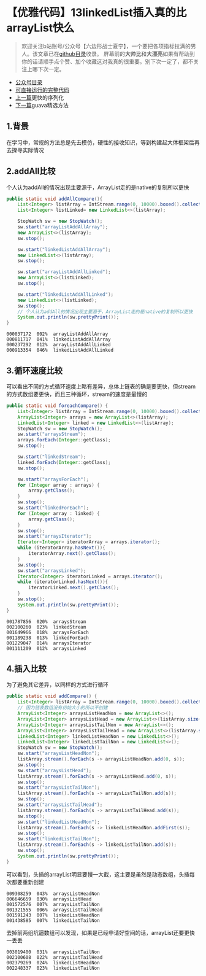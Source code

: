 # 【优雅代码】13linkedList插入真的比arrayList快么
> 欢迎关注b站账号/公众号【六边形战士夏宁】，一个要把各项指标拉满的男人。该文章已在[github目录](https://github.com/edanlx/SealBook)收录。
屏幕前的**大帅比**和**大漂亮**如果有帮助到你的话请顺手点个赞、加个收藏这对我真的很重要。别下次一定了，都不关注上哪下次一定。
* [公众号目录](https://gitee.com/seal_li/SealBook/blob/master/catalogue/wechat.md)
* [可直接运行的完整代码](https://github.com/edanlx/TechingCode/tree/master/demoGrace/src/main/java/com/example/demo/lesson/grace/listspeed) 
* [上一篇](./12serialize.md)更快的序列化
* [下一篇](./14localeCache.md)guava精选方法

## 1.背景
在学习中，常规的方法总是先去模仿，硬性的接收知识，等到构建起大体框架后再去探寻实际情况
## 2.addAll比较
个人认为addAll的情况出现主要源于，ArrayList走的是native的复制所以更快
```java
public static void addAllCompare(){
    List<Integer> listArray = IntStream.range(0, 10000).boxed().collect(Collectors.toList());
    List<Integer> listLinked= new LinkedList<>(listArray);

    StopWatch sw = new StopWatch();
    sw.start("arrayListAddAllArray");
    new ArrayList<>(listArray);
    sw.stop();

    sw.start("linkedListAddAllArray");
    new LinkedList<>(listArray);
    sw.stop();

    sw.start("arrayListAddAllLinked");
    new ArrayList<>(listLinked);
    sw.stop();

    sw.start("linkedListAddAllLinked");
    new LinkedList<>(listLinked);
    sw.stop();
    // 个人认为addAll的情况出现主要源于，ArrayList走的是native的复制所以更快
    System.out.println(sw.prettyPrint());
}
```
```text
000037172  002%  arrayListAddAllArray
000811717  041%  linkedListAddAllArray
000237292  012%  arrayListAddAllLinked
000913354  046%  linkedListAddAllLinked
```
## 3.循环速度比较
可以看出不同的方式循环速度上略有差异，总体上链表的确是要更快，但stream的方式数组要更快，而且三种循环，stream的速度是最慢的
```java
public static void foreachCompare() {
    List<Integer> listArray = IntStream.range(0, 10000).boxed().collect(Collectors.toList());
    ArrayList<Integer> arrays = new ArrayList<>(listArray);
    LinkedList<Integer> linked = new LinkedList<>(listArray);
    StopWatch sw = new StopWatch();
    sw.start("arraysStream");
    arrays.forEach(Integer::getClass);
    sw.stop();

    sw.start("linkedStream");
    linked.forEach(Integer::getClass);
    sw.stop();

    sw.start("arraysForEach");
    for (Integer array : arrays) {
        array.getClass();
    }
    sw.stop();
    sw.start("linkedForEach");
    for (Integer array : linked) {
        array.getClass();
    }
    sw.stop();
    sw.start("arraysIterator");
    Iterator<Integer> iteratorArray = arrays.iterator();
    while (iteratorArray.hasNext()){
        iteratorArray.next().getClass();
    }
    sw.stop();
    sw.start("arraysLinked");
    Iterator<Integer> iteratorLinked = arrays.iterator();
    while (iteratorLinked.hasNext()){
        iteratorLinked.next().getClass();
    }
    sw.stop();
    System.out.println(sw.prettyPrint());
}
```
```text
001787856  020%  arraysStream
002100260  023%  linkedStream
001649966  018%  arraysForEach
001189238  013%  linkedForEach
001229047  014%  arraysIterator
001111209  012%  arraysLinked
```
## 4.插入比较
为了避免其它差异，以同样的方式进行循环
```java
public static void addCompare() {
    List<Integer> listArray = IntStream.range(0, 10000).boxed().collect(Collectors.toList());
    // 因为链表数组没有初始大小的所以不创建
    ArrayList<Integer> arraysListHeadNon = new ArrayList<>();
    ArrayList<Integer> arraysListHead = new ArrayList<>(listArray.size());
    ArrayList<Integer> arraysListTailNon = new ArrayList<>();
    ArrayList<Integer> arraysListTailHead = new ArrayList<>(listArray.size());
    LinkedList<Integer> linkedListHeadNon = new LinkedList<>();
    LinkedList<Integer> linkedListTailNon = new LinkedList<>();
    StopWatch sw = new StopWatch();
    sw.start("arraysListHeadNon");
    listArray.stream().forEach(s -> arraysListHeadNon.add(0, s));
    sw.stop();
    sw.start("arraysListHead");
    listArray.stream().forEach(s -> arraysListHead.add(0, s));
    sw.stop();
    sw.start("arraysListTailNon");
    listArray.stream().forEach(s -> arraysListTailNon.add(s));
    sw.stop();
    sw.start("arraysListTailHead");
    listArray.stream().forEach(s -> arraysListTailHead.add(s));
    sw.stop();
    sw.start("linkedListHeadNon");
    listArray.stream().forEach(s -> linkedListHeadNon.addFirst(s));
    sw.stop();
    sw.start("linkedListTailNon");
    listArray.stream().forEach(s -> linkedListTailNon.add(s));
    sw.stop();
    System.out.println(sw.prettyPrint());
}
```
可以看到，头插的arrayList明显要慢一大截，这主要是虽然是动态数组，头插每次都要重新创建
```text
009308259  043%  arraysListHeadNon
006646659  030%  arraysListHead
001572576  007%  arraysListTailNon
001321555  006%  arraysListTailHead
001591243  007%  linkedListHeadNon
001438585  007%  linkedListTailNon

```
去掉前两组坑逼数组可以发现，如果是已经申请好空间的话，arrayList还要更快一丢丢
```text
003019400  031%  arraysListTailNon
002100608  022%  arraysListTailHead
002379269  024%  linkedListHeadNon
002248337  023%  linkedListTailNon
```